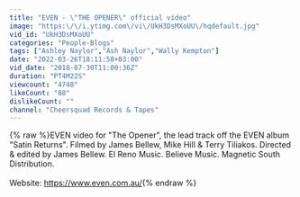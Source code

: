 ```yaml
---
title: "EVEN - \"THE OPENER\" official video"
image: "https:\/\/i.ytimg.com\/vi\/UkH3DsMXoUU\/hqdefault.jpg"
vid_id: "UkH3DsMXoUU"
categories: "People-Blogs"
tags: ["Ashley Naylor","Ash Naylor","Wally Kempton"]
date: "2022-03-26T18:11:58+03:00"
vid_date: "2018-07-30T11:00:36Z"
duration: "PT4M22S"
viewcount: "4748"
likeCount: "88"
dislikeCount: ""
channel: "Cheersquad Records & Tapes"
---
```

{% raw %}EVEN video for &quot;The Opener&quot;, the lead track off the EVEN album &quot;Satin Returns&quot;. Filmed by James Bellew, Mike Hill &amp; Terry Tiliakos. Directed &amp; edited by James Bellew. El Reno Music. Believe Music. Magnetic South Distribution.<br /><br />Website: <a rel="nofollow" target="blank" href="https://www.even.com.au/">https://www.even.com.au/</a>{% endraw %}

